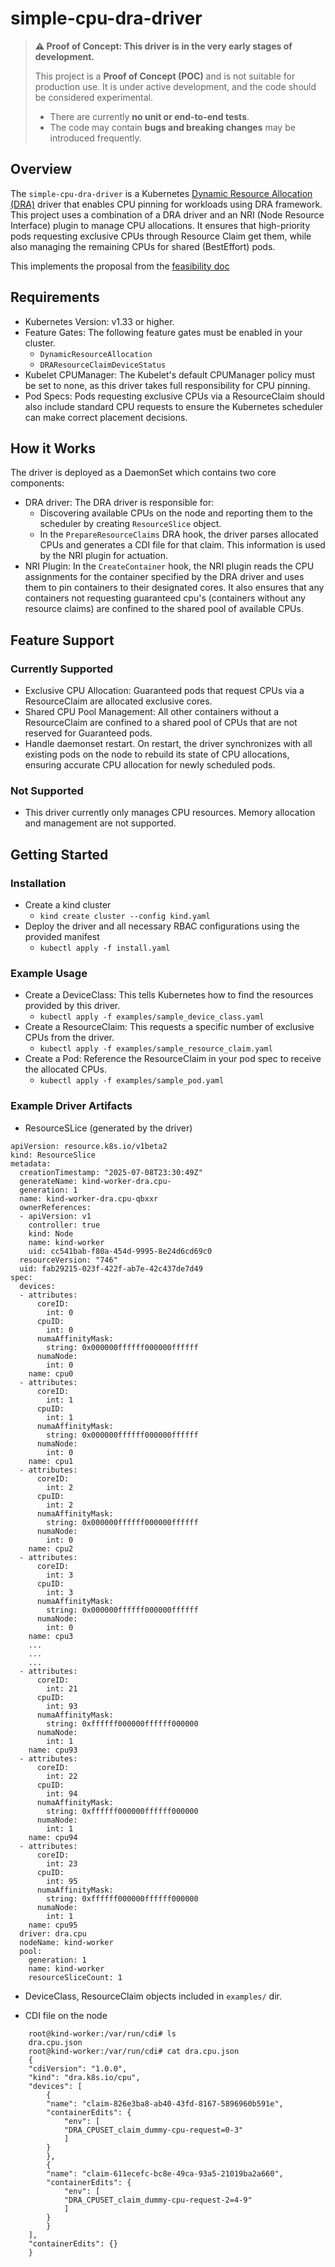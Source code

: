 # simple-cpu-dra-driver

> **⚠️ Proof of Concept: This driver is in the very early stages of
> development.**
>
> This project is a **Proof of Concept (POC)** and is not suitable for
> production use. It is under active development, and the code should be
> considered experimental.
>
> - There are currently **no unit or end-to-end tests**.
> - The code may contain **bugs and breaking changes** may be introduced
>   frequently.

## Overview

The `simple-cpu-dra-driver` is a Kubernetes
[Dynamic Resource Allocation (DRA)](https://kubernetes.io/docs/concepts/scheduling-eviction/dynamic-resource-allocation/)
driver that enables CPU pinning for workloads using DRA framework. This project
uses a combination of a DRA driver and an NRI (Node Resource Interface) plugin
to manage CPU allocations. It ensures that high-priority pods requesting
exclusive CPUs through Resource Claim get them, while also managing the
remaining CPUs for shared (BestEffort) pods.

This implements the proposal from the
[feasibility doc](https://docs.google.com/document/d/1Tb_dC60YVCBr7cNYWuVLddUUTMcNoIt3zjd5-8rgug0/edit?tab=t.0#heading=h.iutbebngx80e)

## Requirements

- Kubernetes Version: v1.33 or higher.
- Feature Gates: The following feature gates must be enabled in your cluster.
  - `DynamicResourceAllocation`
  - `DRAResourceClaimDeviceStatus`
- Kubelet CPUManager: The Kubelet's default CPUManager policy must be set to
  none, as this driver takes full responsibility for CPU pinning.
- Pod Specs: Pods requesting exclusive CPUs via a ResourceClaim should also
  include standard CPU requests to ensure the Kubernetes scheduler can make
  correct placement decisions.

## How it Works

The driver is deployed as a DaemonSet which contains two core components:

- DRA driver: The DRA driver is responsible for:
  - Discovering available CPUs on the node and reporting them to the scheduler
    by creating `ResourceSlice` object.
  - In the `PrepareResourceClaims` DRA hook, the driver parses allocated CPUs
    and generates a CDI file for that claim. This information is used by the NRI
    plugin for actuation.
- NRI Plugin: In the `CreateContainer` hook, the NRI plugin reads the CPU
  assignments for the container specified by the DRA driver and uses them to pin
  containers to their designated cores. It also ensures that any containers not
  requesting guaranteed cpu's (containers without any resource claims) are
  confined to the shared pool of available CPUs.

## Feature Support

### Currently Supported

- Exclusive CPU Allocation: Guaranteed pods that request CPUs via a
  ResourceClaim are allocated exclusive cores.
- Shared CPU Pool Management: All other containers without a ResourceClaim are
  confined to a shared pool of CPUs that are not reserved for Guaranteed pods.
- Handle daemonset restart. On restart, the driver synchronizes with all
  existing pods on the node to rebuild its state of CPU allocations, ensuring
  accurate CPU allocation for newly scheduled pods.

### Not Supported

- This driver currently only manages CPU resources. Memory allocation and
  management are not supported.

## Getting Started

### Installation

- Create a kind cluster
  - `kind create cluster --config kind.yaml`
- Deploy the driver and all necessary RBAC configurations using the provided
  manifest
  - `kubectl apply -f install.yaml`

### Example Usage

- Create a DeviceClass: This tells Kubernetes how to find the resources provided
  by this driver.
  - `kubectl apply -f examples/sample_device_class.yaml`
- Create a ResourceClaim: This requests a specific number of exclusive CPUs from
  the driver.
  - `kubectl apply -f examples/sample_resource_claim.yaml`
- Create a Pod: Reference the ResourceClaim in your pod spec to receive the
  allocated CPUs.
  - `kubectl apply -f examples/sample_pod.yaml`

### Example Driver Artifacts

- ResourceSLice (generated by the driver)

```
apiVersion: resource.k8s.io/v1beta2
kind: ResourceSlice
metadata:
  creationTimestamp: "2025-07-08T23:30:49Z"
  generateName: kind-worker-dra.cpu-
  generation: 1
  name: kind-worker-dra.cpu-qbxxr
  ownerReferences:
  - apiVersion: v1
    controller: true
    kind: Node
    name: kind-worker
    uid: cc541bab-f80a-454d-9995-8e24d6cd69c0
  resourceVersion: "746"
  uid: fab29215-023f-422f-ab7e-42c437de7d49
spec:
  devices:
  - attributes:
      coreID:
        int: 0
      cpuID:
        int: 0
      numaAffinityMask:
        string: 0x000000ffffff000000ffffff
      numaNode:
        int: 0
    name: cpu0
  - attributes:
      coreID:
        int: 1
      cpuID:
        int: 1
      numaAffinityMask:
        string: 0x000000ffffff000000ffffff
      numaNode:
        int: 0
    name: cpu1
  - attributes:
      coreID:
        int: 2
      cpuID:
        int: 2
      numaAffinityMask:
        string: 0x000000ffffff000000ffffff
      numaNode:
        int: 0
    name: cpu2
  - attributes:
      coreID:
        int: 3
      cpuID:
        int: 3
      numaAffinityMask:
        string: 0x000000ffffff000000ffffff
      numaNode:
        int: 0
    name: cpu3
    ...
    ...
    ...
  - attributes:
      coreID:
        int: 21
      cpuID:
        int: 93
      numaAffinityMask:
        string: 0xffffff000000ffffff000000
      numaNode:
        int: 1
    name: cpu93
  - attributes:
      coreID:
        int: 22
      cpuID:
        int: 94
      numaAffinityMask:
        string: 0xffffff000000ffffff000000
      numaNode:
        int: 1
    name: cpu94
  - attributes:
      coreID:
        int: 23
      cpuID:
        int: 95
      numaAffinityMask:
        string: 0xffffff000000ffffff000000
      numaNode:
        int: 1
    name: cpu95
  driver: dra.cpu
  nodeName: kind-worker
  pool:
    generation: 1
    name: kind-worker
    resourceSliceCount: 1
```

- DeviceClass, ResourceClaim objects included in `examples/` dir.

- CDI file on the node

```
    root@kind-worker:/var/run/cdi# ls
    dra.cpu.json
    root@kind-worker:/var/run/cdi# cat dra.cpu.json
    {
    "cdiVersion": "1.0.0",
    "kind": "dra.k8s.io/cpu",
    "devices": [
        {
        "name": "claim-826e3ba8-ab40-43fd-8167-5896960b591e",
        "containerEdits": {
            "env": [
            "DRA_CPUSET_claim_dummy-cpu-request=0-3"
            ]
        }
        },
        {
        "name": "claim-611ecefc-bc8e-49ca-93a5-21019ba2a660",
        "containerEdits": {
            "env": [
            "DRA_CPUSET_claim_dummy-cpu-request-2=4-9"
            ]
        }
        }
    ],
    "containerEdits": {}
    }
```
